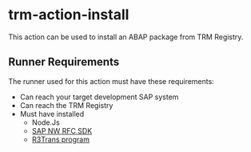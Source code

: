 # trm-action-install

This action can be used to install an ABAP package from TRM Registry.

## Runner Requirements

The runner used for this action must have these requirements:
- Can reach your target development SAP system
- Can reach the TRM Registry
- Must have installed
    - Node.Js
    - [SAP NW RFC SDK](https://docs.trmregistry.com/#/client/docs/setup?id=sap-nw-rfc-sdk)
    - [R3Trans program](https://docs.trmregistry.com/#/client/docs/setup?id=r3trans-program)